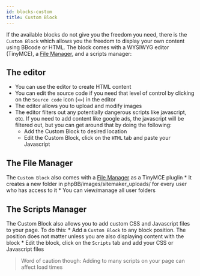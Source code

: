 ```yaml
---
id: blocks-custom
title: Custom Block
---
```


If the available blocks do not give you the freedom you need, there is the `Custom Block` which allows you the freedom to display your own content using BBcode or HTML. The block comes with a WYSIWYG editor (TinyMCE), a [File Manager](./filemanager.md), and a scripts manager:

## The editor

* You can use the editor to create HTML content
* You can edit the source code if you need that level of control by clicking on the `Source code` icon (`<>`) in the editor
* The editor allows you to upload and modify images
* The editor filters out any potentially dangerous scripts like javascript, etc. If you need to add content like google ads, the javascript will be filtered out, but you can get around that by doing the following: 
    * Add the Custom Block to desired location
    * Edit the Custom Block, click on the `HTML` tab and paste your Javascript

## The File Manager

The `Custom Block` also comes with a [File Manager](./filemanager.md) as a TinyMCE pluglin * It creates a new folder in phpBB/images/sitemaker_uploads/ for every user who has access to it * You can view/manage all user folders

## The Scripts Manager

The Custom Block also allows you to add custom CSS and Javascript files to your page. To do this: * Add a `Custom Block` to any block position. The position does not matter unless you are also displaying content with the block * Edit the block, click on the `Scripts` tab and add your CSS or Javascript files

> Word of caution though: Adding to many scripts on your page can affect load times